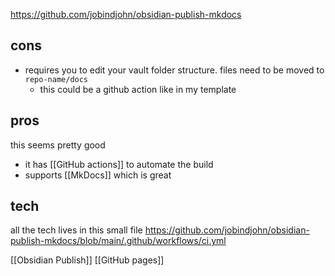 https://github.com/jobindjohn/obsidian-publish-mkdocs
## cons
- requires you to edit your vault folder structure.
  files need to be moved to `repo-name/docs`
	- this could be a github action like in my template
## pros
this seems pretty good
- it has [[GitHub actions]] to automate the build
- supports [[MkDocs]] which is great

## tech
all the tech lives in this small file https://github.com/jobindjohn/obsidian-publish-mkdocs/blob/main/.github/workflows/ci.yml

[[Obsidian Publish]]
[[GitHub pages]]